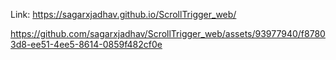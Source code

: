 Link: https://sagarxjadhav.github.io/ScrollTrigger_web/





https://github.com/sagarxjadhav/ScrollTrigger_web/assets/93977940/f87803d8-ee51-4ee5-8614-0859f482cf0e

